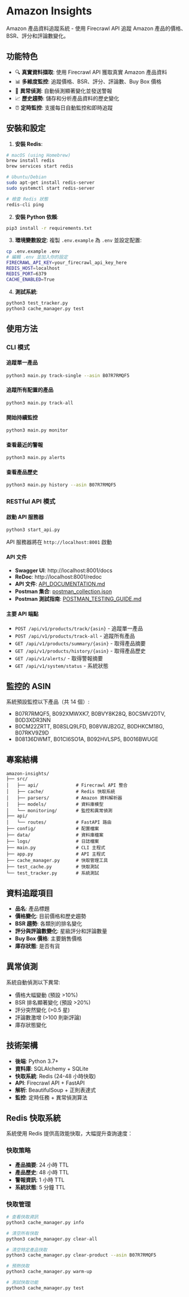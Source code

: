 # Amazon Insights

Amazon 產品資料追蹤系統 - 使用 Firecrawl API 追蹤 Amazon 產品的價格、BSR、評分和評論數變化。

## 功能特色

- 🔍 **真實資料擷取**: 使用 Firecrawl API 獲取真實 Amazon 產品資料
- 📊 **多維度監控**: 追蹤價格、BSR、評分、評論數、Buy Box 價格
- 🚨 **異常偵測**: 自動偵測顯著變化並發送警報
- 📈 **歷史趨勢**: 儲存和分析產品資料的歷史變化
- ⏰ **定時監控**: 支援每日自動監控和即時追蹤

## 安裝和設定

1. **安裝 Redis**:
```bash
# macOS (using Homebrew)
brew install redis
brew services start redis

# Ubuntu/Debian
sudo apt-get install redis-server
sudo systemctl start redis-server

# 檢查 Redis 狀態
redis-cli ping
```

2. **安裝 Python 依賴**:
```bash
pip3 install -r requirements.txt
```

3. **環境變數設定**:
複製 `.env.example` 為 `.env` 並設定配置:
```bash
cp .env.example .env
# 編輯 .env 並加入你的設定
FIRECRAWL_API_KEY=your_firecrawl_api_key_here
REDIS_HOST=localhost
REDIS_PORT=6379
CACHE_ENABLED=True
```

4. **測試系統**:
```bash
python3 test_tracker.py
python3 cache_manager.py test
```

## 使用方法

### CLI 模式

#### 追蹤單一產品
```bash
python3 main.py track-single --asin B07R7RMQF5
```

#### 追蹤所有配置的產品
```bash
python3 main.py track-all
```

#### 開始持續監控
```bash
python3 main.py monitor
```

#### 查看最近的警報
```bash
python3 main.py alerts
```

#### 查看產品歷史
```bash
python3 main.py history --asin B07R7RMQF5
```

### RESTful API 模式

#### 啟動 API 服務器
```bash
python3 start_api.py
```

API 服務器將在 `http://localhost:8001` 啟動

#### API 文件
- **Swagger UI**: http://localhost:8001/docs
- **ReDoc**: http://localhost:8001/redoc
- **API 文件**: [API_DOCUMENTATION.md](API_DOCUMENTATION.md)
- **Postman 集合**: [postman_collection.json](postman_collection.json)
- **Postman 測試指南**: [POSTMAN_TESTING_GUIDE.md](POSTMAN_TESTING_GUIDE.md)

#### 主要 API 端點
- `POST /api/v1/products/track/{asin}` - 追蹤單一產品
- `POST /api/v1/products/track-all` - 追蹤所有產品
- `GET /api/v1/products/summary/{asin}` - 取得產品摘要
- `GET /api/v1/products/history/{asin}` - 取得產品歷史
- `GET /api/v1/alerts/` - 取得警報摘要
- `GET /api/v1/system/status` - 系統狀態

## 監控的 ASIN

系統預設監控以下產品（共 14 個）:
- B07R7RMQF5, B092XMWXK7, B0BVY8K28Q, B0CSMV2DTV, B0D3XDR3NN
- B0CM22ZRTT, B08SLQ9LFD, B08VWJB2GZ, B0DHKCM18G, B07RKV9Z9D
- B08136DWMT, B01CI6SO1A, B092HVLSP5, B0016BWUGE

## 專案結構

```
amazon-insights/
├── src/
│   ├── api/              # Firecrawl API 整合
│   ├── cache/            # Redis 快取系統
│   ├── parsers/          # Amazon 資料解析器
│   ├── models/           # 資料庫模型
│   └── monitoring/       # 監控和異常偵測
├── api/
│   └── routes/           # FastAPI 路由
├── config/               # 配置檔案
├── data/                 # 資料庫檔案
├── logs/                 # 日誌檔案
├── main.py               # CLI 主程式
├── app.py                # API 主程式
├── cache_manager.py      # 快取管理工具
├── test_cache.py         # 快取測試
└── test_tracker.py       # 系統測試
```

## 資料追蹤項目

- **品名**: 產品標題
- **價格變化**: 目前價格和歷史趨勢
- **BSR 趨勢**: 各類別的排名變化
- **評分與評論數變化**: 星級評分和評論數量
- **Buy Box 價格**: 主要銷售價格
- **庫存狀態**: 是否有貨

## 異常偵測

系統自動偵測以下異常:
- 價格大幅變動 (預設 >10%)
- BSR 排名顯著變化 (預設 >20%)
- 評分突然變化 (>0.5 星)
- 評論數激增 (>100 則新評論)
- 庫存狀態變化

## 技術架構

- **後端**: Python 3.7+
- **資料庫**: SQLAlchemy + SQLite
- **快取系統**: Redis (24-48 小時快取)
- **API**: Firecrawl API + FastAPI
- **解析**: BeautifulSoup + 正則表達式
- **監控**: 定時任務 + 異常偵測算法

## Redis 快取系統

系統使用 Redis 提供高效能快取，大幅提升查詢速度：

### 快取策略
- **產品摘要**: 24 小時 TTL
- **產品歷史**: 48 小時 TTL  
- **警報資訊**: 1 小時 TTL
- **系統狀態**: 5 分鐘 TTL

### 快取管理
```bash
# 查看快取資訊
python3 cache_manager.py info

# 清空所有快取
python3 cache_manager.py clear-all

# 清空特定產品快取
python3 cache_manager.py clear-product --asin B07R7RMQF5

# 預熱快取
python3 cache_manager.py warm-up

# 測試快取功能
python3 cache_manager.py test
```